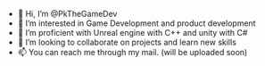 - 👋 Hi, I’m @PkTheGameDev
- 👀 I’m interested in Game Development and product development
- 🌱 I’m proficient with Unreal engine with C++ and unity with C#
- 💞️ I’m looking to collaborate on projects and learn new skills
- 📫 You can reach me through my mail. (will be uploaded soon)

<!---
PkTheGameDev/PkTheGameDev is a ✨ special ✨ repository because its `README.md` (this file) appears on your GitHub profile.
You can click the Preview link to take a look at your changes.
--->
